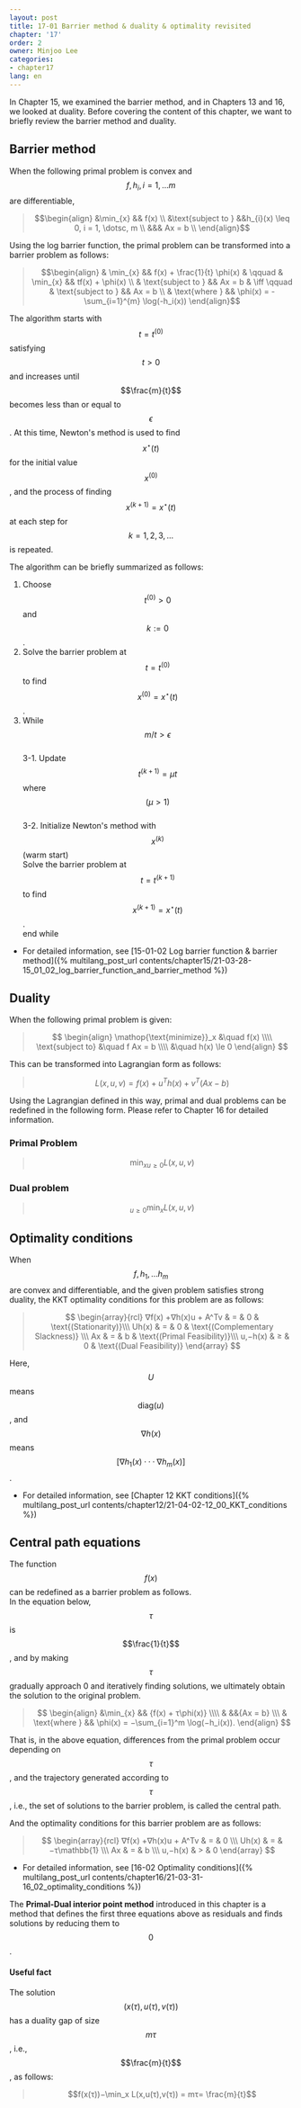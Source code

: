 ```yaml
---
layout: post
title: 17-01 Barrier method & duality & optimality revisited
chapter: '17'
order: 2
owner: Minjoo Lee
categories:
- chapter17
lang: en
---
```


In Chapter 15, we examined the barrier method, and in Chapters 13 and 16, we looked at duality.
Before covering the content of this chapter, we want to briefly review the barrier method and duality.



## Barrier method
When the following primal problem is convex and $$f, h_i , i = 1, . . . m$$ are differentiable,   
> $$\begin{align}
> &\min_{x} && f(x) \\
> &\text{subject to } &&h_{i}(x) \leq 0, i = 1, \dotsc, m \\
> &&& Ax = b \\
> \end{align}$$

Using the log barrier function, the primal problem can be transformed into a barrier problem as follows:

> $$\begin{align}
> & \min_{x} && f(x) + \frac{1}{t} \phi(x) & \qquad & \min_{x} && tf(x) + \phi(x) \\
> & \text{subject to } && Ax = b & \iff \qquad & \text{subject to } && Ax = b \\
> & \text{where } && \phi(x) = - \sum_{i=1}^{m} \log(-h_i(x))
> \end{align}$$

The algorithm starts with $$t = t^{(0)}$$ satisfying $$t > 0$$ and increases until $$\frac{m}{t}$$ becomes less than or equal to $$\epsilon$$. At this time, Newton's method is used to find $$x^{\star}(t)$$ for the initial value $$x^{(0)}$$, and the process of finding $$x^{(k+1)} = x^{\star}(t)$$ at each step for $$k = 1, 2, 3, . . .$$ is repeated.

The algorithm can be briefly summarized as follows:

1. Choose $$t^{(0)} \gt 0$$ and $$k := 0$$.
2. Solve the barrier problem at $$t = t^{(0)}$$ to find $$x^{(0)} = x^{\star}(t)$$.
3. While $$m/t \gt \epsilon$$ <br>
  3-1. Update $$t^{(k+1)} = µt$$ where $$(µ > 1)$$ <br>
  3-2. Initialize Newton's method with $$x^{(k)}$$ (warm start)<br>
        Solve the barrier problem at $$t = t^{(k+1)}$$ to find $$x^{(k+1)} = x^{\star}(t)$$.<br>
  end while<br>

* For detailed information, see [15-01-02 Log barrier function & barrier method]({% multilang_post_url contents/chapter15/21-03-28-15_01_02_log_barrier_function_and_barrier_method %})


## Duality
When the following primal problem is given: 
>$$
>\begin{align}
>    \mathop{\text{minimize}}_x &\quad f(x) \\\\
>    \text{subject to} &\quad f Ax = b \\\\
>    &\quad h(x) \le 0
>\end{align}
>$$

This can be transformed into Lagrangian form as follows:
>$$
>L(x,u,v) = f(x) + u^Th(x) + v^T(Ax - b)
>$$

Using the Lagrangian defined in this way, primal and dual problems can be redefined in the following form. Please refer to Chapter 16 for detailed information.<br>
### Primal Problem
>$$
>\min_x \mathop{\max_{u,v}}_{u \geq 0} L(x,u,v)
>$$

### Dual problem
>$$
>\mathop{\max_{u,v}}_{u \geq 0} \min_x L(x,u,v)
>$$

## Optimality conditions

When $$f,h_1,...h_m$$ are convex and differentiable, and the given problem satisfies strong duality, the KKT optimality conditions for this problem are as follows:

> $$
> \begin{array}{rcl}
> ∇f(x) +∇h(x)u + A^Tv & = & 0 & \text{(Stationarity)}\\\
>  Uh(x) & = & 0 & \text{(Complementary Slackness)} \\\
> Ax & = & b & \text{(Primal Feasibility)}\\\
> u,−h(x)  & ≥ & 0 & \text{(Dual Feasibility)}
> \end{array}
> $$

Here, $$U$$ means $$\text{diag}(u)$$, and $$∇h(x)$$ means $$ [ ∇h_1(x) ··· ∇h_m(x) ]$$.

* For detailed information, see [Chapter 12 KKT conditions]({% multilang_post_url contents/chapter12/21-04-02-12_00_KKT_conditions %})

## Central path equations
The function $$f(x)$$ can be redefined as a barrier problem as follows.<br>
In the equation below, $$τ$$ is $$\frac{1}{t}$$, and by making $$τ$$ gradually approach 0 and iteratively finding solutions, we ultimately obtain the solution to the original problem.

>$$
>\begin{align}
>&\min_{x} && {f(x) + τ\phi(x)} \\\\
>& &&{Ax = b} \\\
>& \text{where } && \phi(x) = −\sum_{i=1}^m \log(−h_i(x)).
>\end{align}
>$$

That is, in the above equation, differences from the primal problem occur depending on $$τ$$, and the trajectory generated according to $$τ$$, i.e., the set of solutions to the barrier problem, is called the central path.

And the optimality conditions for this barrier problem are as follows:
> $$
> \begin{array}{rcl}
> ∇f(x) +∇h(x)u + A^Tv  & = & 0 \\\
> Uh(x) & = & −τ\mathbb{1} \\\
> Ax & = & b \\\
> u,−h(x)  & > & 0
> \end{array}
> $$
 
* For detailed information, see [16-02 Optimality conditions]({% multilang_post_url contents/chapter16/21-03-31-16_02_optimality_conditions %})

The **Primal-Dual interior point method** introduced in this chapter is a method that defines the first three equations above as residuals and finds solutions by reducing them to $$0$$.

#### Useful fact
The solution $$(x(τ),u(τ),v(τ))$$ has a duality gap of size $$mτ$$, i.e., $$\frac{m}{t}$$, as follows:
> $$f(x(τ))−\min_x L(x,u(τ),v(τ)) = mτ= \frac{m}{t}$$


